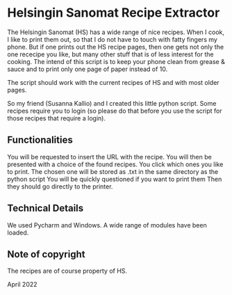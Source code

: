 # Helsingin Sanomat Recipe Extractor

The Helsingin Sanomat (HS) has a wide range of nice recipes. When I cook, I like to print them out, so that I do not have to touch with fatty fingers my phone. But if one prints out the HS recipe pages, then one gets not only the one rececipe you like, but many other stuff that is of less interest for the cooking. The intend of this script is to keep your phone clean from grease & sauce and to print only one page of paper instead of 10.

The script should work with the current recipes of HS and with most older pages.

So my friend (Susanna Kallio) and I created this little python script. Some recipes require you to login (so please do that before you use the script for those recipes that require a login).

## Functionalities

You will be requested to insert the URL with the recipe.
You will then be presented with a choice of the found recipes.
You click which ones you like to print.
The chosen one will be stored as .txt in the same directory as the python script 
You will be quickly questioned if you want to print them
Then they should go directly to the printer.

## Technical Details

We used Pycharm and Windows. A wide range of modules have been loaded.

## Note of copyright

The recipes are of course property of HS.

April 2022
